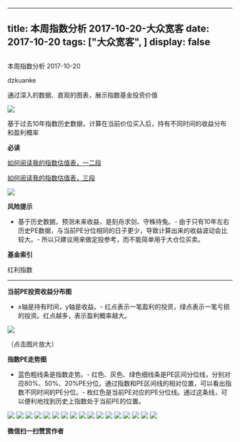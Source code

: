 
---
title:   本周指数分析 2017-10-20-大众宽客
date: 2017-10-20
tags: ["大众宽客", ]
display: false
---


## 



本周指数分析 2017-10-20




dzkuanke




通过深入的数据、直观的图表，展示指数基金投资价值


<img data-s="300,640" data-type="jpeg" src="https://mmbiz.qpic.cn/mmbiz_jpg/PKw3FQPmhIhJkmY8ETb0Zh3bicsvo3cvMQrOWiaQpoWPRj1qQxORicc5xxLP1eJagBPSTqHMmm014PtNsXNFkhnuA/0?wx_fmt=jpeg" data-copyright="0" style="" class="" data-ratio="0.38916666666666666" data-w="1200"/>

基于过去10年指数历史数据，计算在当前价位买入后，持有不同时间的收益分布和盈利概率



**必读**

[如何阅读我的指数估值表，一二段](http://mp.weixin.qq.com/s?__biz=MzAwMTc1MDcwNw==&amp;mid=2648272034&amp;idx=1&amp;sn=12b1858af175753f5ccebc0bc6c4cb4f&amp;chksm=82f92f7eb58ea668f844f51102599d20bb8730f438010159de83e85a4a34df3d44d568a9feb2&amp;scene=21#wechat_redirect)

[如何阅读我的指数估值表，三段](http://mp.weixin.qq.com/s?__biz=MzAwMTc1MDcwNw==&amp;mid=2648272039&amp;idx=1&amp;sn=09c59d023c3ce227046966f260777cd5&amp;chksm=82f92f7bb58ea66dab5c428c2205bd4dda180360b643b28a357ab3e73a38d19303124242ad4d&amp;scene=21#wechat_redirect)



<img data-s="300,640" data-type="png" src="https://mmbiz.qpic.cn/mmbiz_png/PKw3FQPmhIhJkmY8ETb0Zh3bicsvo3cvMgUfaCcC6kyJvRUZ9gAzR6tOnvBK0rY15bLSKs5rkOohMfibTicqgj2Ew/0?wx_fmt=png" data-copyright="0" style="" class="" data-ratio="0.5259259259259259" data-w="1080"/>

**风险提示**
- 基于历史数据，预测未来收益，是刻舟求剑、守株待兔。- 由于只有10年左右历史PE数据，与当前PE分位相同的日子更少，导致计算出来的收益波动会比较大。- 所以只建议用来做定投参考，而不能简单用于大仓位买卖。


**基金索引**

红利指数

****

**当前PE投资收益分布图**
- x轴是持有时间，y轴是收益。- 红点表示一笔盈利的投资，绿点表示一笔亏损的投资。红点越多，表示盈利概率越大。
<img data-s="300,640" data-type="png" src="https://mmbiz.qpic.cn/mmbiz_png/PKw3FQPmhIhJkmY8ETb0Zh3bicsvo3cvMBDaIiamicNVJx0GNzJEvVlIdNar6s5PicylIia3nHFV4goXD68NXwPJQTQ/0?wx_fmt=png" data-copyright="0" style="" class="" data-ratio="0.6" data-w="720"/>

（点击图片放大）



**指数PE走势图**
- 蓝色粗线条是指数走势。- 红色、灰色、绿色细线条是PE区间分位线，分别对应80%、50%、20%PE分位。通过指数和PE区间线的相对位置，可以看出指数不同时间的PE分位。- 枚红色是当前PE对应的PE分位线。通过这条线，可以便利地找到历史上指数处于当前PE的位置。
<img data-s="300,640" data-type="png" src="https://mmbiz.qpic.cn/mmbiz_png/PKw3FQPmhIhJkmY8ETb0Zh3bicsvo3cvMI0HibKsIVFRO7MTiapcygd4kKww7HuFQJUFwNgwZfuuLBarCYKksdw9Q/0?wx_fmt=png" data-copyright="0" style="" class="" data-ratio="0.6" data-w="720"/>

<img data-s="300,640" data-type="png" src="https://mmbiz.qpic.cn/mmbiz_png/PKw3FQPmhIhJkmY8ETb0Zh3bicsvo3cvM8ic1Whx7scN5uDarmuabalNCvIW9Lslk2Y971wRjxQK1q76mvPtTPTw/0?wx_fmt=png" data-copyright="0" style="" class="" data-ratio="0.6" data-w="720"/>

<img data-s="300,640" data-type="png" src="https://mmbiz.qpic.cn/mmbiz_png/PKw3FQPmhIhJkmY8ETb0Zh3bicsvo3cvMq4E6XlYuzkWp7z88LjCkgzWxf20jCWvSWNROLxkE4OcgbSbb1a6rIw/0?wx_fmt=png" data-copyright="0" style="" class="" data-ratio="0.6" data-w="720"/>

<img data-s="300,640" data-type="png" src="https://mmbiz.qpic.cn/mmbiz_png/PKw3FQPmhIhJkmY8ETb0Zh3bicsvo3cvM1lCGYW8Fd2SRQ3icvOf0zeqdGvbpcGGtyfLssIWbibNHooDWXetibibhibg/0?wx_fmt=png" data-copyright="0" style="" class="" data-ratio="0.6" data-w="720"/>

<img data-s="300,640" data-type="png" src="https://mmbiz.qpic.cn/mmbiz_png/PKw3FQPmhIhJkmY8ETb0Zh3bicsvo3cvMnrpUy4qkOc4ytHL8AZK6F5JABSGJcRXosyviaDfBx5XQibLFUtfyCW9w/0?wx_fmt=png" data-copyright="0" style="" class="" data-ratio="0.6" data-w="720"/>

<img data-s="300,640" data-type="png" src="https://mmbiz.qpic.cn/mmbiz_png/PKw3FQPmhIhJkmY8ETb0Zh3bicsvo3cvMX20Erp7ZT2BN0QibDh8fbWHQ1FyfJGG5mKtByYU74h1BC3H3Bl3SHZA/0?wx_fmt=png" data-copyright="0" style="" class="" data-ratio="0.6" data-w="720"/>

<img data-s="300,640" data-type="png" src="https://mmbiz.qpic.cn/mmbiz_png/PKw3FQPmhIhJkmY8ETb0Zh3bicsvo3cvM9qvsFxYr22Icib6RHyHXicTXCpW0K90Nbaia1QWics0c60mpBw2RATS7zw/0?wx_fmt=png" data-copyright="0" style="" class="" data-ratio="0.6" data-w="720"/>

<img data-s="300,640" data-type="png" src="https://mmbiz.qpic.cn/mmbiz_png/PKw3FQPmhIhJkmY8ETb0Zh3bicsvo3cvM3C6OR0BAV4vSXJo14efiaZJlzg4XEQwwcBCib5XB0fnzicTKGBMck0NoQ/0?wx_fmt=png" data-copyright="0" style="" class="" data-ratio="0.6" data-w="720"/>

<img data-s="300,640" data-type="png" src="https://mmbiz.qpic.cn/mmbiz_png/PKw3FQPmhIhJkmY8ETb0Zh3bicsvo3cvMz5icnRMFGbPuQqyY43ibicicAWk32cdck8wnOAQJyiaxLvIfubQv6h6I7Vw/0?wx_fmt=png" data-copyright="0" style="" class="" data-ratio="0.6" data-w="720"/>

<img data-s="300,640" data-type="png" src="https://mmbiz.qpic.cn/mmbiz_png/PKw3FQPmhIhJkmY8ETb0Zh3bicsvo3cvMsSHyxnDQP2yoicpGic4bLt8oPtFRicqGmmmLIiclJ7Oic18IEu5Kk6FYtpg/0?wx_fmt=png" data-copyright="0" style="" class="" data-ratio="0.6" data-w="720"/>

<img data-s="300,640" data-type="png" src="https://mmbiz.qpic.cn/mmbiz_png/PKw3FQPmhIhJkmY8ETb0Zh3bicsvo3cvMc2XwHygHArGx5mEzO2kLib4YEKTiaQjmwK3ZBLBg9TlEGHcDQcQktLRA/0?wx_fmt=png" data-copyright="0" style="" class="" data-ratio="0.6" data-w="720"/>

<img data-s="300,640" data-type="png" src="https://mmbiz.qpic.cn/mmbiz_png/PKw3FQPmhIhJkmY8ETb0Zh3bicsvo3cvMUI92V9hYrQQqNyzTDYXfLU3LDy2iaY2rYgrtky8NVyvhHiaqxd4WsmhA/0?wx_fmt=png" data-copyright="0" style="" class="" data-ratio="0.6" data-w="720"/>

<img data-s="300,640" data-type="png" src="https://mmbiz.qpic.cn/mmbiz_png/PKw3FQPmhIhJkmY8ETb0Zh3bicsvo3cvMIhmrTuibATv5EAxDxtqkuTJTEeo558xTiaBMibF8bzDSQ8lHdQnHOlV8w/0?wx_fmt=png" data-copyright="0" style="" class="" data-ratio="0.6" data-w="720"/>

<img data-s="300,640" data-type="png" src="https://mmbiz.qpic.cn/mmbiz_png/PKw3FQPmhIhJkmY8ETb0Zh3bicsvo3cvMbS6Y8TDUAQxXYPtpbLPibqVX8B59ibLpxt5tIGVTXSFdhA0OPHCCUucw/0?wx_fmt=png" data-copyright="0" style="" class="" data-ratio="0.6" data-w="720"/>

<img data-s="300,640" data-type="png" src="https://mmbiz.qpic.cn/mmbiz_png/PKw3FQPmhIhJkmY8ETb0Zh3bicsvo3cvMCMaUmmJhUgz2os4ibGDoRqkuaQ1rwF1grEacuBiafykMUOTokyVB27Fw/0?wx_fmt=png" data-copyright="0" style="" class="" data-ratio="0.6" data-w="720"/>

<img data-s="300,640" data-type="png" src="https://mmbiz.qpic.cn/mmbiz_png/PKw3FQPmhIhJkmY8ETb0Zh3bicsvo3cvMlJPfSEZgPj0L1VTpmestUmdhcGPtda82jLex7XAIak64PUgO6YCicIQ/0?wx_fmt=png" data-copyright="0" style="" class="" data-ratio="0.6" data-w="720"/>

<img data-s="300,640" data-type="png" src="https://mmbiz.qpic.cn/mmbiz_png/PKw3FQPmhIhJkmY8ETb0Zh3bicsvo3cvMgd4MyG6d5yXfzpU1cxXSQdYn1yzxjp4tRe63wGh3PhKKS6eq3undzQ/0?wx_fmt=png" data-copyright="0" style="" class="" data-ratio="0.6" data-w="720"/>




**微信扫一扫赞赏作者**















